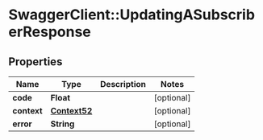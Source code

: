 # SwaggerClient::UpdatingASubscriberResponse

## Properties
Name | Type | Description | Notes
------------ | ------------- | ------------- | -------------
**code** | **Float** |  | [optional] 
**context** | [**Context52**](Context52.md) |  | [optional] 
**error** | **String** |  | [optional] 



